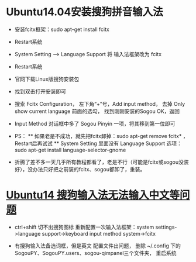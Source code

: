 # Ubuntu14.04安装搜狗拼音输入法
* 安装fcitx框架：sudo apt-get install fcitx
* Restart系统
* System Setting --> Language Support 将 输入法框架改为 fcitx
* Restart系统 
* 官网下载Linux版搜狗安装包
* 找到双击打开安装即可
* 搜索 Fcitx Configuration， 
	左下角“+”号，Add input method，
	去掉 Only show current language 前面的选勾，
	找到刚刚安装的Sogou
	OK，返回
* Input Method 对话框中多了 Sogou Pinyin 一项，将其移到第一位即可

* PS：
** 如果老是不成功，就先把fcitx卸掉：sudo apt-get remove fcitx* ，Restart后再试试
** System Setting 里面没有 Language Support 选项：
	sudo apt-get install language-selector-gnome

* 折腾了差不多一天几乎所有教程都看了，老是不行（可能是fcitx或sogou没装好），没办法只好把之前装的fcitx、sogou都卸了，重装。

# [Ubuntu14 搜狗输入法无法输入中文等问题](http://www.cnblogs.com/cursorhu/p/6564793.html)
* ctrl+shift 切不出搜狗图标
	重新配置一次输入法框架：system settings->language support->keyboard input method system->fcitx

* 有搜狗输入法备选词框，但是英文
	配置文件出问题，
	删除 ~/.config 下的SogouPY、SogouPY.users、sogou-qimpanel三个文件夹，
	重启系统